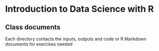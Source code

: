 # Introduction to Data Science with R
## Class documents

Each directory contacts the inputs, outputs and code or R Markdown documents for exercises needed

